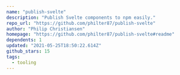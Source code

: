 ```yaml
---
name: "publish-svelte"
description: "Publish Svelte components to npm easily."
repo_url: "https://github.com/philter87/publish-svelte"
author: "Philip Christiansen"
homepage: "https://github.com/philter87/publish-svelte#readme"
dependents: 1
updated: "2021-05-25T18:50:22.614Z"
github_stars: 15
tags: 
  - tooling
---
```


